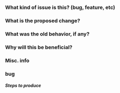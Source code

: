### What kind of issue is this? (bug, feature, etc)


### What is the proposed change?


### What was the old behavior, if any?

### Why will this be beneficial?


### Misc. info


### bug

##### Steps to produce
